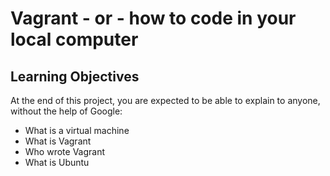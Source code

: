 # Vagrant - or - how to code in your local computer

## Learning Objectives
At the end of this project, you are expected to be able to explain to anyone, without the help of Google:



* What is a virtual machine
* What is Vagrant
* Who wrote Vagrant
* What is Ubuntu